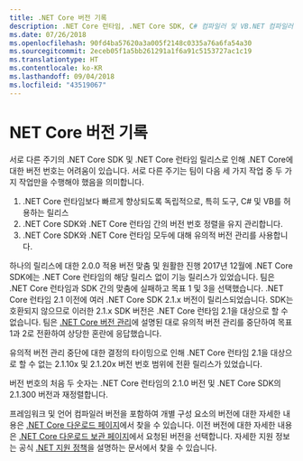 ```yaml
---
title: .NET Core 버전 기록
description: .NET Core 런타임, .NET Core SDK, C# 컴파일러 및 VB.NET 컴파일러의 버전에 대한 타임라인을 참조하세요.
ms.date: 07/26/2018
ms.openlocfilehash: 90fd4ba57620a3a005f2148c0335a76a6fa54a30
ms.sourcegitcommit: 2eceb05f1a5bb261291a1f6a91c5153727ac1c19
ms.translationtype: HT
ms.contentlocale: ko-KR
ms.lasthandoff: 09/04/2018
ms.locfileid: "43519067"
---
```

# <a name="net-core-version-history"></a>NET Core 버전 기록

서로 다른 주기의 .NET Core SDK 및 .NET Core 런타임 릴리스로 인해 .NET Core에 대한 버전 번호는 어려움이 있습니다. 서로 다른 주기는 팀이 다음 세 가지 작업 중 두 가지 작업만을 수행해야 했음을 의미합니다.

1. .NET Core 런타임보다 빠르게 향상되도록 독립적으로, 특히 도구, C# 및 VB를 허용하는 릴리스
2. .NET Core SDK와 .NET Core 런타임 간의 버전 번호 정렬을 유지 관리합니다.
3. .NET Core SDK와 .NET Core 런타임 모두에 대해 유의적 버전 관리를 사용합니다.

하나의 릴리스에 대한 2.0.0 적용 버전 맞춤 및 원활한 진행 2017년 12월에 .NET Core SDK에는 .NET Core 런타임의 해당 릴리스 없이 기능 릴리스가 있었습니다. 팀은 .NET Core 런타임과 SDK 간의 맞춤에 실패하고 목표 1 및 3을 선택했습니다. .NET Core 런타임 2.1 이전에 여러 .NET Core SDK 2.1.x 버전이 릴리스되었습니다. SDK는 호환되지 않으므로 이러한 2.1.x SDK 버전은 .NET Core 런타임 2.1을 대상으로 할 수 없습니다. 팀은 [.NET Core 버전 관리](index.md#versioning-details)에 설명된 대로 유의적 버전 관리를 중단하여 목표 1과 2로 전환하여 상당한 혼란에 응답했습니다.

유의적 버전 관리 중단에 대한 결정의 타이밍으로 인해 .NET Core 런타임 2.1을 대상으로 할 수 없는 2.1.10x 및 2.1.20x 버전 번호 범위에 전환 릴리스가 있었습니다.

버전 번호의 처음 두 숫자는 .NET Core 런타임의 2.1.0 버전 및 .NET Core SDK의 2.1.300 버전과 재정렬합니다.

프레임워크 및 언어 컴파일러 버전을 포함하여 개별 구성 요소의 버전에 대한 자세한 내용은 [.NET Core 다운로드 페이지](https://www.microsoft.com/net/download/dotnet-core/current)에서 찾을 수 있습니다. 이전 버전에 대한 자세한 내용은 [.NET Core 다운로드 보관 페이지](https://www.microsoft.com/net/download/archives)에서 요청된 버전을 선택합니다. 자세한 지원 정보는 공식 [.NET 지원 정책](https://www.microsoft.com/net/Support/Policy)을 설명하는 문서에서 찾을 수 있습니다.